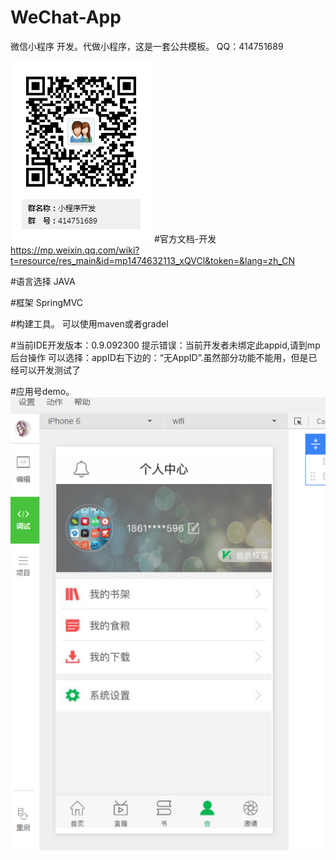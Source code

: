 # WeChat-App
微信小程序 开发。代做小程序，这是一套公共模板。
QQ：414751689

![image](https://github.com/TheSummerRain/WeChat-App/blob/master/%E5%B0%8F%E7%A8%8B%E5%BA%8F%E5%BC%80%E5%8F%91%E7%BE%A4%E4%BA%8C%E7%BB%B4%E7%A0%81.png)
#官方文档-开发
https://mp.weixin.qq.com/wiki?t=resource/res_main&id=mp1474632113_xQVCl&token=&lang=zh_CN

#语言选择
JAVA

#框架
SpringMVC

#构建工具。
可以使用maven或者gradel

#当前IDE开发版本：0.9.092300
提示错误：当前开发者未绑定此appid,请到mp后台操作
可以选择：appID右下边的：“无AppID”.虽然部分功能不能用，但是已经可以开发测试了

#应用号demo。
 ![image](https://github.com/TheSummerRain/WeChat-App/blob/master/%E5%B0%8F%E7%A8%8B%E5%BA%8F%E5%BC%80%E6%90%9E.png)
